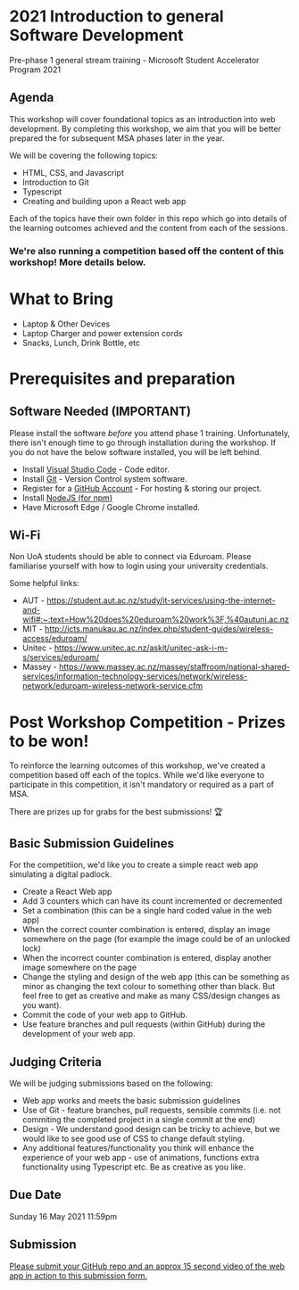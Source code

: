 # 2021 Introduction to general Software Development
Pre-phase 1 general stream training - Microsoft Student Accelerator Program 2021

## Agenda
This workshop will cover foundational topics as an introduction into web development. By completing this workshop, we aim that you will be better prepared the for subsequent MSA phases later in the year.

We will be covering the following topics:
* HTML, CSS, and Javascript
* Introduction to Git
* Typescript
* Creating and building upon a React web app

Each of the topics have their own folder in this repo which go into details of the learning outcomes achieved and the content from each of the sessions.

### We're also running a competition based off the content of this workshop! More details below.

# What to Bring
* Laptop & Other Devices
* Laptop Charger and power extension cords
* Snacks, Lunch, Drink Bottle, etc

# Prerequisites and preparation
## Software Needed (IMPORTANT)
Please install the software *before* you attend phase 1 training. Unfortunately, there isn't enough time to go through installation during the workshop. If you do not have the below software installed, you will be left behind. 
* Install [Visual Studio Code](https://code.visualstudio.com/) - Code editor.
* Install [Git](https://git-scm.com/) - Version Control system software.
* Register for a [GitHub Account](https://github.com/) - For hosting & storing our project.
* Install [NodeJS (for npm)](https://nodejs.org/en/download/)
* Have Microsoft Edge / Google Chrome installed.

## Wi-Fi
Non UoA students should be able to connect via Eduroam. Please familiarise yourself with how to login using your university credentials.

Some helpful links:
* AUT - https://student.aut.ac.nz/study/it-services/using-the-internet-and-wifi#:~:text=How%20does%20eduroam%20work%3F,%40autuni.ac.nz
* MIT - http://icts.manukau.ac.nz/index.php/student-guides/wireless-access/eduroam/
* Unitec - https://www.unitec.ac.nz/askit/unitec-ask-i-m-s/services/eduroam/
* Massey - https://www.massey.ac.nz/massey/staffroom/national-shared-services/information-technology-services/network/wireless-network/eduroam-wireless-network-service.cfm

# Post Workshop Competition - Prizes to be won!
To reinforce the learning outcomes of this workshop, we've created a competition based off each of the topics. While we'd like everyone to participate in this competition, it isn't mandatory or required as a part of MSA.  

There are prizes up for grabs for the best submissions! 🏆

## Basic Submission Guidelines
For the competitiion, we'd like you to create a simple react web app simulating a digital padlock.
- Create a React Web app
- Add 3 counters which can have its count incremented or decremented
- Set a combination (this can be a single hard coded value in the web app)
- When the correct counter combination is entered, display an image somewhere on the page (for example the image could be of an unlocked lock)
- When the incorrect counter combination is entered, display another image somewhere on the page
- Change the styling and design of the web app (this can be something as minor as changing the text colour to something other than black. But feel free to get as creative and make as many CSS/design changes as you want).
- Commit the code of your web app to GitHub. 
- Use feature branches and pull requests (within GitHub) during the development of your web app.

## Judging Criteria
We will be judging submissions based on the following:
- Web app works and meets the basic submission guidelines
- Use of Git - feature branches, pull requests, sensible commits (i.e. not commiting the completed project in a single commit at the end)
- Design - We understand good design can be tricky to achieve, but we would like to see good use of CSS to change default styling.
- Any additional features/functionality you think will enhance the experience of your web app - use of animations, functions extra functionality using Typescript etc. Be as creative as you like.

## Due Date
Sunday 16 May 2021 11:59pm

## Submission
[Please submit your GitHub repo and an approx 15 second video of the web app in action to this submission form.](https://forms.office.com/r/BSsef46v1Q)
